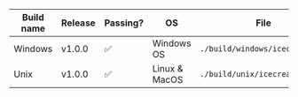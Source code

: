 | Build name | Release | Passing? | OS | File |
| ---- | ---- | ---- | ---- | ---- |
| Windows | v1.0.0 | ✅ | Windows OS | `./build/windows/icecream.bat` |
| Unix | v1.0.0 | ✅ | Linux & MacOS | `./build/unix/icecream.sh` |